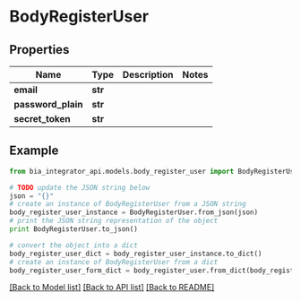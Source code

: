 # BodyRegisterUser


## Properties
Name | Type | Description | Notes
------------ | ------------- | ------------- | -------------
**email** | **str** |  | 
**password_plain** | **str** |  | 
**secret_token** | **str** |  | 

## Example

```python
from bia_integrator_api.models.body_register_user import BodyRegisterUser

# TODO update the JSON string below
json = "{}"
# create an instance of BodyRegisterUser from a JSON string
body_register_user_instance = BodyRegisterUser.from_json(json)
# print the JSON string representation of the object
print BodyRegisterUser.to_json()

# convert the object into a dict
body_register_user_dict = body_register_user_instance.to_dict()
# create an instance of BodyRegisterUser from a dict
body_register_user_form_dict = body_register_user.from_dict(body_register_user_dict)
```
[[Back to Model list]](../README.md#documentation-for-models) [[Back to API list]](../README.md#documentation-for-api-endpoints) [[Back to README]](../README.md)


